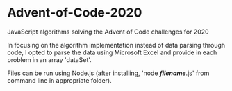 # Advent-of-Code-2020
JavaScript algorithms solving the Advent of Code challenges for 2020

In focusing on the algorithm implementation instead of data parsing through code, I opted to parse the data using Microsoft Excel and provide in each problem in an array 'dataSet'.

Files can be run using Node.js (after installing, 'node ___filename___.js' from command line in appropriate folder).
